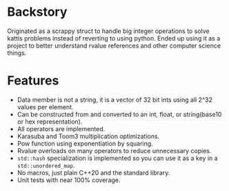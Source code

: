# Backstory

Originated as a scrappy struct to handle big integer operations to solve
kattis problems instead of reverting to using python. Ended up using it as a
project to better understand rvalue references and other computer science
things.

# Features

- Data member is not a string, it is a vector of 32 bit ints using all 2^32
  values per element.
- Can be constructed from and converted to an int, float, or string(base10 or
  hex representation).
- All operators are implemented.
- Karasuba and Toom3 multiplication optimizations.
- Pow function using exponentiation by squaring.
- Rvalue overloads on many operators to reduce unnecessary copies.
- `std::hash` specialization is implemented so you can use it as a key in a
  `std::unordered_map`.
- No macros, just plain C++20 and the standard library.
- Unit tests with near 100% coverage.

